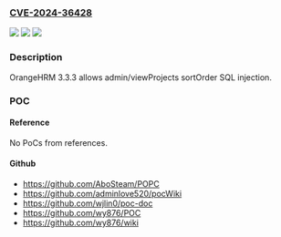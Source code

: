 ### [CVE-2024-36428](https://cve.mitre.org/cgi-bin/cvename.cgi?name=CVE-2024-36428)
![](https://img.shields.io/static/v1?label=Product&message=n%2Fa&color=blue)
![](https://img.shields.io/static/v1?label=Version&message=n%2Fa&color=blue)
![](https://img.shields.io/static/v1?label=Vulnerability&message=n%2Fa&color=brighgreen)

### Description

OrangeHRM 3.3.3 allows admin/viewProjects sortOrder SQL injection.

### POC

#### Reference
No PoCs from references.

#### Github
- https://github.com/AboSteam/POPC
- https://github.com/adminlove520/pocWiki
- https://github.com/wjlin0/poc-doc
- https://github.com/wy876/POC
- https://github.com/wy876/wiki

